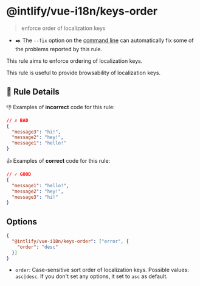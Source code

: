 # @intlify/vue-i18n/keys-order

> enforce order of localization keys

- :black_nib: The `--fix` option on the [command line](https://eslint.org/docs/user-guide/command-line-interface#fixing-problems) can automatically fix some of the problems reported by this rule.

This rule aims to enforce ordering of localization keys.

This rule is useful to provide browsability of localization keys.

## :book: Rule Details

:-1: Examples of **incorrect** code for this rule:

```json
// ✗ BAD
{
  "message3": "hi!",
  "message2": "hey!",
  "message1": "hello!"
}
```


:+1: Examples of **correct** code for this rule:

```json
// ✓ GOOD
{
  "message1": "hello!",
  "message2": "hey!",
  "message3": "hi!"
}
```

## Options

```json
{
  "@intlify/vue-i18n/keys-order": ["error", {
    "order": "desc"
  }]
}
```

- `order`: Case-sensitive sort order of localization keys. Possible values: `asc|desc`. If you don't set any options, it set to `asc` as default.
